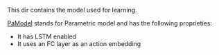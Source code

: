 This dir contains the model used for learning.

[PaModel](PaModel.py) stands for Parametric model and has the following proprieties:

- It has LSTM enabled
- It uses an FC layer as an action embedding